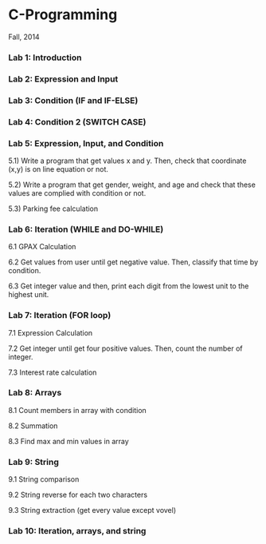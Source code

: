# C-Programming
Fall, 2014
### Lab 1: Introduction
### Lab 2: Expression and Input
### Lab 3: Condition (IF and IF-ELSE)
### Lab 4: Condition 2 (SWITCH CASE)
### Lab 5: Expression, Input, and Condition
5.1) Write a program that get values x and y. Then, check that coordinate (x,y) is on line equation or not.

5.2) Write a program that get gender, weight, and age and check that these values are complied with condition or not.  

5.3) Parking fee calculation

### Lab 6: Iteration (WHILE and DO-WHILE)
6.1 GPAX Calculation

6.2 Get values from user until get negative value. Then, classify that time by condition.

6.3 Get integer value and then, print each digit from the lowest unit to the highest unit.

### Lab 7: Iteration (FOR loop)
7.1 Expression Calculation

7.2 Get integer until get four positive values. Then, count the number of integer. 

7.3 Interest rate calculation

### Lab 8: Arrays
8.1 Count members in array with condition

8.2 Summation

8.3 Find max and min values in array

### Lab 9: String
9.1 String comparison

9.2 String reverse for each two characters

9.3 String extraction (get every value except vovel)

### Lab 10: Iteration, arrays, and string
